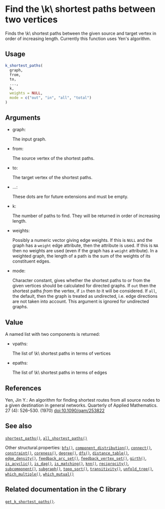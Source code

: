 # Find the \\k\\ shortest paths between two vertices

Finds the \\k\\ shortest paths between the given source and target
vertex in order of increasing length. Currently this function uses Yen's
algorithm.

## Usage

``` r
k_shortest_paths(
  graph,
  from,
  to,
  ...,
  k,
  weights = NULL,
  mode = c("out", "in", "all", "total")
)
```

## Arguments

- graph:

  The input graph.

- from:

  The source vertex of the shortest paths.

- to:

  The target vertex of the shortest paths.

- ...:

  These dots are for future extensions and must be empty.

- k:

  The number of paths to find. They will be returned in order of
  increasing length.

- weights:

  Possibly a numeric vector giving edge weights. If this is `NULL` and
  the graph has a `weight` edge attribute, then the attribute is used.
  If this is `NA` then no weights are used (even if the graph has a
  `weight` attribute). In a weighted graph, the length of a path is the
  sum of the weights of its constituent edges.

- mode:

  Character constant, gives whether the shortest paths to or from the
  given vertices should be calculated for directed graphs. If `out` then
  the shortest paths *from* the vertex, if `in` then *to* it will be
  considered. If `all`, the default, then the graph is treated as
  undirected, i.e. edge directions are not taken into account. This
  argument is ignored for undirected graphs.

## Value

A named list with two components is returned:

- vpaths:

  The list of \\k\\ shortest paths in terms of vertices

- epaths:

  The list of \\k\\ shortest paths in terms of edges

## References

Yen, Jin Y.: An algorithm for finding shortest routes from all source
nodes to a given destination in general networks. Quarterly of Applied
Mathematics. 27 (4): 526–530. (1970)
[doi:10.1090/qam/253822](https://doi.org/10.1090/qam/253822)

## See also

[`shortest_paths()`](https://r.igraph.org/reference/distances.md),
[`all_shortest_paths()`](https://r.igraph.org/reference/distances.md)

Other structural.properties:
[`bfs()`](https://r.igraph.org/reference/bfs.md),
[`component_distribution()`](https://r.igraph.org/reference/components.md),
[`connect()`](https://r.igraph.org/reference/ego.md),
[`constraint()`](https://r.igraph.org/reference/constraint.md),
[`coreness()`](https://r.igraph.org/reference/coreness.md),
[`degree()`](https://r.igraph.org/reference/degree.md),
[`dfs()`](https://r.igraph.org/reference/dfs.md),
[`distance_table()`](https://r.igraph.org/reference/distances.md),
[`edge_density()`](https://r.igraph.org/reference/edge_density.md),
[`feedback_arc_set()`](https://r.igraph.org/reference/feedback_arc_set.md),
[`feedback_vertex_set()`](https://r.igraph.org/reference/feedback_vertex_set.md),
[`girth()`](https://r.igraph.org/reference/girth.md),
[`is_acyclic()`](https://r.igraph.org/reference/is_acyclic.md),
[`is_dag()`](https://r.igraph.org/reference/is_dag.md),
[`is_matching()`](https://r.igraph.org/reference/matching.md),
[`knn()`](https://r.igraph.org/reference/knn.md),
[`reciprocity()`](https://r.igraph.org/reference/reciprocity.md),
[`subcomponent()`](https://r.igraph.org/reference/subcomponent.md),
[`subgraph()`](https://r.igraph.org/reference/subgraph.md),
[`topo_sort()`](https://r.igraph.org/reference/topo_sort.md),
[`transitivity()`](https://r.igraph.org/reference/transitivity.md),
[`unfold_tree()`](https://r.igraph.org/reference/unfold_tree.md),
[`which_multiple()`](https://r.igraph.org/reference/which_multiple.md),
[`which_mutual()`](https://r.igraph.org/reference/which_mutual.md)

## Related documentation in the C library

[`get_k_shortest_paths()`](https://igraph.org/c/html/0.10.17/igraph-Structural.html#igraph_get_k_shortest_paths).
